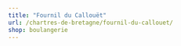 ```yaml
---
title: "Fournil du Callouët"
url: /chartres-de-bretagne/fournil-du-callouet/
shop: boulangerie
---
```

